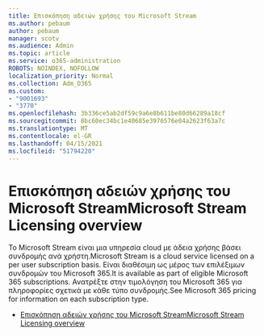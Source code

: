 ```yaml
---
title: Επισκόπηση αδειών χρήσης του Microsoft Stream
ms.author: pebaum
author: pebaum
manager: scotv
ms.audience: Admin
ms.topic: article
ms.service: o365-administration
ROBOTS: NOINDEX, NOFOLLOW
localization_priority: Normal
ms.collection: Adm_O365
ms.custom:
- "9001693"
- "3770"
ms.openlocfilehash: 3b336ce5ab2df59c9a6e8b611be80d66289a18cf
ms.sourcegitcommit: 8bc60ec34bc1e40685e3976576e04a2623f63a7c
ms.translationtype: MT
ms.contentlocale: el-GR
ms.lasthandoff: 04/15/2021
ms.locfileid: "51794220"
---
```

# <a name="microsoft-stream-licensing-overview"></a><span data-ttu-id="13bdd-102">Επισκόπηση αδειών χρήσης του Microsoft Stream</span><span class="sxs-lookup"><span data-stu-id="13bdd-102">Microsoft Stream Licensing overview</span></span>

<span data-ttu-id="13bdd-103">Το Microsoft Stream είναι μια υπηρεσία cloud με άδεια χρήσης βάσει συνδρομής ανά χρήστη.</span><span class="sxs-lookup"><span data-stu-id="13bdd-103">Microsoft Stream is a cloud service licensed on a per user subscription basis.</span></span> <span data-ttu-id="13bdd-104">Είναι διαθέσιμη ως μέρος των επιλέξιμων συνδρομών του Microsoft 365.</span><span class="sxs-lookup"><span data-stu-id="13bdd-104">It is available as part of eligible Microsoft 365 subscriptions.</span></span> <span data-ttu-id="13bdd-105">Ανατρέξτε στην τιμολόγηση του Microsoft 365 για πληροφορίες σχετικά με κάθε τύπο συνδρομής.</span><span class="sxs-lookup"><span data-stu-id="13bdd-105">See Microsoft 365 pricing for information on each subscription type.</span></span>

- [<span data-ttu-id="13bdd-106">Επισκόπηση αδειών χρήσης του Microsoft Stream</span><span class="sxs-lookup"><span data-stu-id="13bdd-106">Microsoft Stream Licensing overview</span></span>](https://docs.microsoft.com/stream/license-overview)